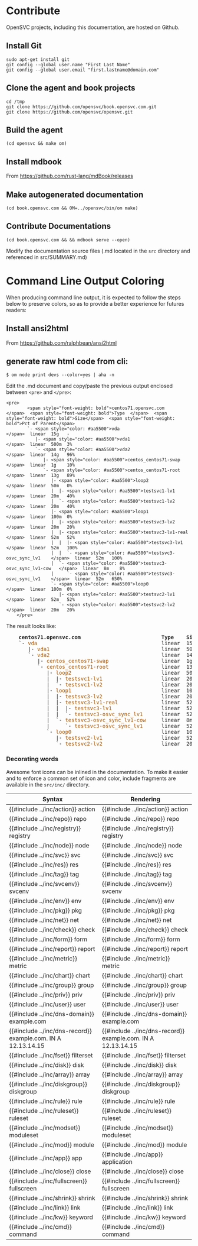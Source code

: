 # Contribute

OpenSVC projects, including this documentation, are hosted on Github.

## Install Git

	sudo apt-get install git
	git config --global user.name "First Last Name"
	git config --global user.email "first.lastname@domain.com"

## Clone the agent and book projects

	cd /tmp
	git clone https://github.com/opensvc/book.opensvc.com.git
	git clone https://github.com/opensvc/opensvc.git

## Build the agent

	(cd opensvc && make om)

## Install mdbook

From https://github.com/rust-lang/mdBook/releases

## Make autogenerated documentation

	(cd book.opensvc.com && OM=../opensvc/bin/om make)

## Contribute Documentations

	(cd book.opensvc.com && && mdbook serve --open)

Modify the documentation source files (.md located in the `src` directory and referenced in src/SUMMARY.md)


# Command Line Output Coloring

When producing command line output, it is expected to follow the steps below to preserve colors, so as to provide a better experience for futures readers:

## Install ansi2html

From https://github.com/ralphbean/ansi2html

## generate raw html code from cli:

	$ om node print devs --color=yes | aha -n

Edit the .md document and copy/paste the previous output enclosed between `<pre>` and `</pre>`:

	<pre>
            <span style="font-weight: bold">centos71.opensvc.com                        </span>  <span style="font-weight: bold">Type  </span>  <span style="font-weight: bold">Size</span>  <span style="font-weight: bold">Pct of Parent</span>  
            `- <span style="color: #aa5500">vda                                      </span>  linear  15g   -              
               |- <span style="color: #aa5500">vda1                                  </span>  linear  500m  3%             
               `- <span style="color: #aa5500">vda2                                  </span>  linear  14g   96%            
                  |- <span style="color: #aa5500">centos_centos71-swap               </span>  linear  1g    10%            
                  `- <span style="color: #aa5500">centos_centos71-root               </span>  linear  13g   89%            
                     |- <span style="color: #aa5500">loop2                           </span>  linear  50m   0%             
                     |  |- <span style="color: #aa5500">testsvc1-lv1                 </span>  linear  20m   40%            
                     |  `- <span style="color: #aa5500">testsvc1-lv2                 </span>  linear  20m   40%            
                     |- <span style="color: #aa5500">loop1                           </span>  linear  100m  0%             
                     |  |- <span style="color: #aa5500">testsvc3-lv2                 </span>  linear  20m   20%            
                     |  |- <span style="color: #aa5500">testsvc3-lv1-real            </span>  linear  52m   52%            
                     |  |  |- <span style="color: #aa5500">testsvc3-lv1              </span>  linear  52m   100%           
                     |  |  `- <span style="color: #aa5500">testsvc3-osvc_sync_lv1    </span>  linear  52m   100%           
                     |  `- <span style="color: #aa5500">testsvc3-osvc_sync_lv1-cow   </span>  linear  8m    8%             
                     |     `- <span style="color: #aa5500">testsvc3-osvc_sync_lv1    </span>  linear  52m   650%           
                     `- <span style="color: #aa5500">loop0                           </span>  linear  100m  0%             
                        |- <span style="color: #aa5500">testsvc2-lv1                 </span>  linear  52m   52%            
                        `- <span style="color: #aa5500">testsvc2-lv2                 </span>  linear  20m   20%            
        </pre>

The result looks like:

<pre>
	<span style="font-weight: bold">centos71.opensvc.com                        </span>  <span style="font-weight: bold">Type  </span>  <span style="font-weight: bold">Size</span>  <span style="font-weight: bold">Pct of Parent</span>  
	`- <span style="color: #aa5500">vda                                      </span>  linear  15g   -              
	   |- <span style="color: #aa5500">vda1                                  </span>  linear  500m  3%             
	   `- <span style="color: #aa5500">vda2                                  </span>  linear  14g   96%            
	      |- <span style="color: #aa5500">centos_centos71-swap               </span>  linear  1g    10%            
	      `- <span style="color: #aa5500">centos_centos71-root               </span>  linear  13g   89%            
	         |- <span style="color: #aa5500">loop2                           </span>  linear  50m   0%             
	         |  |- <span style="color: #aa5500">testsvc1-lv1                 </span>  linear  20m   40%            
	         |  `- <span style="color: #aa5500">testsvc1-lv2                 </span>  linear  20m   40%            
	         |- <span style="color: #aa5500">loop1                           </span>  linear  100m  0%             
	         |  |- <span style="color: #aa5500">testsvc3-lv2                 </span>  linear  20m   20%            
	         |  |- <span style="color: #aa5500">testsvc3-lv1-real            </span>  linear  52m   52%            
	         |  |  |- <span style="color: #aa5500">testsvc3-lv1              </span>  linear  52m   100%           
	         |  |  `- <span style="color: #aa5500">testsvc3-osvc_sync_lv1    </span>  linear  52m   100%           
	         |  `- <span style="color: #aa5500">testsvc3-osvc_sync_lv1-cow   </span>  linear  8m    8%             
	         |     `- <span style="color: #aa5500">testsvc3-osvc_sync_lv1    </span>  linear  52m   650%           
	         `- <span style="color: #aa5500">loop0                           </span>  linear  100m  0%             
	            |- <span style="color: #aa5500">testsvc2-lv1                 </span>  linear  52m   52%            
	            `- <span style="color: #aa5500">testsvc2-lv2                 </span>  linear  20m   20%            
</pre>


### Decorating words

Awesome font icons can be inlined in the documentation. To make it easier and to enforce a common set of icon and color, include fragments are available in the `src/inc/` directory.

Syntax                                                                             | Rendering
-----------------------------------------------------------------------------------|-------------------------------------------------------------
&#123;&#123;#include ../inc/action&#125;&#125; action                              | {{#include ../inc/action}} action
&#123;&#123;#include ../inc/repo&#125;&#125; repo                                  | {{#include ../inc/repo}} repo
&#123;&#123;#include ../inc/registry&#125;&#125; registry                          | {{#include ../inc/registry}} registry
&#123;&#123;#include ../inc/node&#125;&#125; node                                  | {{#include ../inc/node}} node
&#123;&#123;#include ../inc/svc&#125;&#125; svc                                    | {{#include ../inc/svc}} svc
&#123;&#123;#include ../inc/res&#125;&#125; res                                    | {{#include ../inc/res}} res
&#123;&#123;#include ../inc/tag&#125;&#125; tag                                    | {{#include ../inc/tag}} tag
&#123;&#123;#include ../inc/svcenv&#125;&#125; svcenv                              | {{#include ../inc/svcenv}} svcenv
&#123;&#123;#include ../inc/env&#125;&#125; env                                    | {{#include ../inc/env}} env
&#123;&#123;#include ../inc/pkg&#125;&#125; pkg                                    | {{#include ../inc/pkg}} pkg
&#123;&#123;#include ../inc/net&#125;&#125; net                                    | {{#include ../inc/net}} net
&#123;&#123;#include ../inc/check&#125;&#125; check                                | {{#include ../inc/check}} check
&#123;&#123;#include ../inc/form&#125;&#125; form                                  | {{#include ../inc/form}} form
&#123;&#123;#include ../inc/report&#125;&#125; report                              | {{#include ../inc/report}} report
&#123;&#123;#include ../inc/metric&#125;&#125; metric                              | {{#include ../inc/metric}} metric
&#123;&#123;#include ../inc/chart&#125;&#125; chart                                | {{#include ../inc/chart}} chart
&#123;&#123;#include ../inc/group&#125;&#125; group                                | {{#include ../inc/group}} group
&#123;&#123;#include ../inc/priv&#125;&#125; priv                                  | {{#include ../inc/priv}} priv
&#123;&#123;#include ../inc/user&#125;&#125; user                                  | {{#include ../inc/user}} user
&#123;&#123;#include ../inc/dns-domain&#125;&#125; example.com                     | {{#include ../inc/dns-domain}} example.com
&#123;&#123;#include ../inc/dns-record&#125;&#125; example.com. IN A 12.13.14.15   | {{#include ../inc/dns-record}} example.com. IN A 12.13.14.15
&#123;&#123;#include ../inc/fset&#125;&#125; filterset                             | {{#include ../inc/fset}} filterset
&#123;&#123;#include ../inc/disk&#125;&#125; disk                                  | {{#include ../inc/disk}} disk
&#123;&#123;#include ../inc/array&#125;&#125; array                                | {{#include ../inc/array}} array
&#123;&#123;#include ../inc/diskgroup&#125;&#125; diskgroup                        | {{#include ../inc/diskgroup}} diskgroup
&#123;&#123;#include ../inc/rule&#125;&#125; rule                                  | {{#include ../inc/rule}} rule
&#123;&#123;#include ../inc/ruleset&#125;&#125; ruleset                            | {{#include ../inc/ruleset}} ruleset
&#123;&#123;#include ../inc/modset&#125;&#125; moduleset                           | {{#include ../inc/modset}} moduleset
&#123;&#123;#include ../inc/mod&#125;&#125; module                                 | {{#include ../inc/mod}} module
&#123;&#123;#include ../inc/app&#125;&#125; app                                    | {{#include ../inc/app}} application
&#123;&#123;#include ../inc/close&#125;&#125; close                                | {{#include ../inc/close}} close
&#123;&#123;#include ../inc/fullscreen&#125;&#125; fullscreen                      | {{#include ../inc/fullscreen}} fullscreen
&#123;&#123;#include ../inc/shrink&#125;&#125; shrink                              | {{#include ../inc/shrink}} shrink
&#123;&#123;#include ../inc/link&#125;&#125; link                                  | {{#include ../inc/link}} link
&#123;&#123;#include ../inc/kw&#125;&#125; keyword                                 | {{#include ../inc/kw}} keyword
&#123;&#123;#include ../inc/cmd&#125;&#125; command                                | {{#include ../inc/cmd}} command

<!--
## Contribute Translations
-->




